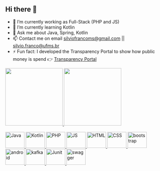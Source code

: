 ## Hi there 👋

- 🔭 I’m currently working as Full-Stack (PHP and JS)
- 🌱 I’m currently learning Kotlin
- 💬 Ask me about Java, Spring, Kotlin
- 📫 Contact me on email silviofrancoms@gmail.com || silvio.franco@ufms.br
- ⚡ Fun fact: I developed the Transparency Portal to show how public money is spend 👉 <a href="https://github.com/silviofrancoms10/dpge-transparencia">Transparency Portal</a>

<div>
  <a href="https://github.com/silviofrancoms10">
  <img height="180em" src="https://github-readme-stats.vercel.app/api?username=silviofrancoms10&show_icons=true&theme=dark&include_all_commits=true&count_private=true"/>
  <img height="180em" src="https://github-readme-stats.vercel.app/api/top-langs/?username=silviofrancoms10&layout=compact&langs_count=16&theme=dark"/>
</div>

<div style="display: inline_block"><br>
  <img allign="center" alt="Java" height="50" width="60" src="https://cdn.jsdelivr.net/gh/devicons/devicon@latest/icons/java/java-original-wordmark.svg" />
  <img allign="center" alt="Kotlin" height="50" width="60" src="https://cdn.jsdelivr.net/gh/devicons/devicon@latest/icons/kotlin/kotlin-original.svg" />
  <img allign="center" alt="PHP" height="50" width="60" src="https://cdn.jsdelivr.net/gh/devicons/devicon@latest/icons/php/php-original.svg" />
  <img allign="center" alt="JS" height="50" width="60" src="https://cdn.jsdelivr.net/gh/devicons/devicon@latest/icons/javascript/javascript-original.svg" />
  <img allign="center" alt="HTML" height="50" width="60" src="https://cdn.jsdelivr.net/gh/devicons/devicon@latest/icons/html5/html5-original-wordmark.svg" />
  <img allign="center" alt="CSS" height="50" width="60" src="https://cdn.jsdelivr.net/gh/devicons/devicon@latest/icons/css3/css3-original-wordmark.svg" />
  <img allign="center" alt="bootstrap" height="50" width="60" src="https://cdn.jsdelivr.net/gh/devicons/devicon@latest/icons/bootstrap/bootstrap-original-wordmark.svg" />
  <img allign="center" alt="android" height="50" width="60" src="https://cdn.jsdelivr.net/gh/devicons/devicon@latest/icons/android/android-original-wordmark.svg" />
  <img allign="center" alt="kafka" height="50" width="60" src="https://cdn.jsdelivr.net/gh/devicons/devicon@latest/icons/apachekafka/apachekafka-original-wordmark.svg" />
  <img allign="center" alt="Junit" height="50" width="60" src="https://cdn.jsdelivr.net/gh/devicons/devicon@latest/icons/junit/junit-plain-wordmark.svg" />
  <img allign="center" alt="swagger" height="50" width="60" src="https://cdn.jsdelivr.net/gh/devicons/devicon@latest/icons/swagger/swagger-original.svg" />

</div>
